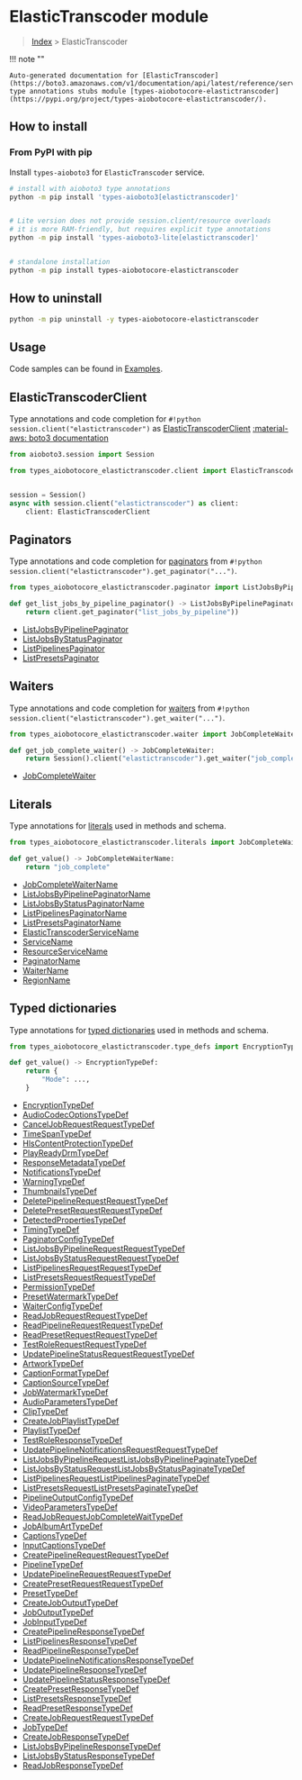 # ElasticTranscoder module

> [Index](../README.md) > ElasticTranscoder


!!! note ""

    Auto-generated documentation for [ElasticTranscoder](https://boto3.amazonaws.com/v1/documentation/api/latest/reference/services/elastictranscoder.html#ElasticTranscoder)
    type annotations stubs module [types-aiobotocore-elastictranscoder](https://pypi.org/project/types-aiobotocore-elastictranscoder/).

## How to install



### From PyPI with pip

Install `types-aioboto3` for `ElasticTranscoder` service.

```bash
# install with aioboto3 type annotations
python -m pip install 'types-aioboto3[elastictranscoder]'


# Lite version does not provide session.client/resource overloads
# it is more RAM-friendly, but requires explicit type annotations
python -m pip install 'types-aioboto3-lite[elastictranscoder]'


# standalone installation
python -m pip install types-aiobotocore-elastictranscoder
```



## How to uninstall

```bash
python -m pip uninstall -y types-aiobotocore-elastictranscoder
```

## Usage

Code samples can be found in [Examples](./usage.md).

## ElasticTranscoderClient

Type annotations and code completion for  `#!python session.client("elastictranscoder")` as [ElasticTranscoderClient](./client.md)
[:material-aws: boto3 documentation](https://boto3.amazonaws.com/v1/documentation/api/latest/reference/services/elastictranscoder.html#ElasticTranscoder.Client)

```python title="Usage example"
from aioboto3.session import Session

from types_aiobotocore_elastictranscoder.client import ElasticTranscoderClient


session = Session()
async with session.client("elastictranscoder") as client:
    client: ElasticTranscoderClient
```


## Paginators

Type annotations and code completion for
[paginators](./paginators.md)
from `#!python session.client("elastictranscoder").get_paginator("...")`.

```python title="Usage example"
from types_aiobotocore_elastictranscoder.paginator import ListJobsByPipelinePaginator

def get_list_jobs_by_pipeline_paginator() -> ListJobsByPipelinePaginator:
    return client.get_paginator("list_jobs_by_pipeline"))
```

- [ListJobsByPipelinePaginator](./paginators.md#listjobsbypipelinepaginator)
- [ListJobsByStatusPaginator](./paginators.md#listjobsbystatuspaginator)
- [ListPipelinesPaginator](./paginators.md#listpipelinespaginator)
- [ListPresetsPaginator](./paginators.md#listpresetspaginator)




## Waiters

Type annotations and code completion for
[waiters](./waiters.md)
from `#!python session.client("elastictranscoder").get_waiter("...")`.

```python title="Usage example"
from types_aiobotocore_elastictranscoder.waiter import JobCompleteWaiter

def get_job_complete_waiter() -> JobCompleteWaiter:
    return Session().client("elastictranscoder").get_waiter("job_complete")
```

- [JobCompleteWaiter](./waiters.md#jobcompletewaiter)






## Literals

Type annotations for [literals](./literals.md) used in methods and schema.

```python title="Usage example"
from types_aiobotocore_elastictranscoder.literals import JobCompleteWaiterName

def get_value() -> JobCompleteWaiterName:
    return "job_complete"
```

- [JobCompleteWaiterName](./literals.md#jobcompletewaitername)
- [ListJobsByPipelinePaginatorName](./literals.md#listjobsbypipelinepaginatorname)
- [ListJobsByStatusPaginatorName](./literals.md#listjobsbystatuspaginatorname)
- [ListPipelinesPaginatorName](./literals.md#listpipelinespaginatorname)
- [ListPresetsPaginatorName](./literals.md#listpresetspaginatorname)
- [ElasticTranscoderServiceName](./literals.md#elastictranscoderservicename)
- [ServiceName](./literals.md#servicename)
- [ResourceServiceName](./literals.md#resourceservicename)
- [PaginatorName](./literals.md#paginatorname)
- [WaiterName](./literals.md#waitername)
- [RegionName](./literals.md#regionname)




## Typed dictionaries

Type annotations for [typed dictionaries](./type_defs.md) used in methods and schema.

```python title="Usage example"
from types_aiobotocore_elastictranscoder.type_defs import EncryptionTypeDef

def get_value() -> EncryptionTypeDef:
    return {
        "Mode": ...,
    }
```

- [EncryptionTypeDef](./type_defs.md#encryptiontypedef)
- [AudioCodecOptionsTypeDef](./type_defs.md#audiocodecoptionstypedef)
- [CancelJobRequestRequestTypeDef](./type_defs.md#canceljobrequestrequesttypedef)
- [TimeSpanTypeDef](./type_defs.md#timespantypedef)
- [HlsContentProtectionTypeDef](./type_defs.md#hlscontentprotectiontypedef)
- [PlayReadyDrmTypeDef](./type_defs.md#playreadydrmtypedef)
- [ResponseMetadataTypeDef](./type_defs.md#responsemetadatatypedef)
- [NotificationsTypeDef](./type_defs.md#notificationstypedef)
- [WarningTypeDef](./type_defs.md#warningtypedef)
- [ThumbnailsTypeDef](./type_defs.md#thumbnailstypedef)
- [DeletePipelineRequestRequestTypeDef](./type_defs.md#deletepipelinerequestrequesttypedef)
- [DeletePresetRequestRequestTypeDef](./type_defs.md#deletepresetrequestrequesttypedef)
- [DetectedPropertiesTypeDef](./type_defs.md#detectedpropertiestypedef)
- [TimingTypeDef](./type_defs.md#timingtypedef)
- [PaginatorConfigTypeDef](./type_defs.md#paginatorconfigtypedef)
- [ListJobsByPipelineRequestRequestTypeDef](./type_defs.md#listjobsbypipelinerequestrequesttypedef)
- [ListJobsByStatusRequestRequestTypeDef](./type_defs.md#listjobsbystatusrequestrequesttypedef)
- [ListPipelinesRequestRequestTypeDef](./type_defs.md#listpipelinesrequestrequesttypedef)
- [ListPresetsRequestRequestTypeDef](./type_defs.md#listpresetsrequestrequesttypedef)
- [PermissionTypeDef](./type_defs.md#permissiontypedef)
- [PresetWatermarkTypeDef](./type_defs.md#presetwatermarktypedef)
- [WaiterConfigTypeDef](./type_defs.md#waiterconfigtypedef)
- [ReadJobRequestRequestTypeDef](./type_defs.md#readjobrequestrequesttypedef)
- [ReadPipelineRequestRequestTypeDef](./type_defs.md#readpipelinerequestrequesttypedef)
- [ReadPresetRequestRequestTypeDef](./type_defs.md#readpresetrequestrequesttypedef)
- [TestRoleRequestRequestTypeDef](./type_defs.md#testrolerequestrequesttypedef)
- [UpdatePipelineStatusRequestRequestTypeDef](./type_defs.md#updatepipelinestatusrequestrequesttypedef)
- [ArtworkTypeDef](./type_defs.md#artworktypedef)
- [CaptionFormatTypeDef](./type_defs.md#captionformattypedef)
- [CaptionSourceTypeDef](./type_defs.md#captionsourcetypedef)
- [JobWatermarkTypeDef](./type_defs.md#jobwatermarktypedef)
- [AudioParametersTypeDef](./type_defs.md#audioparameterstypedef)
- [ClipTypeDef](./type_defs.md#cliptypedef)
- [CreateJobPlaylistTypeDef](./type_defs.md#createjobplaylisttypedef)
- [PlaylistTypeDef](./type_defs.md#playlisttypedef)
- [TestRoleResponseTypeDef](./type_defs.md#testroleresponsetypedef)
- [UpdatePipelineNotificationsRequestRequestTypeDef](./type_defs.md#updatepipelinenotificationsrequestrequesttypedef)
- [ListJobsByPipelineRequestListJobsByPipelinePaginateTypeDef](./type_defs.md#listjobsbypipelinerequestlistjobsbypipelinepaginatetypedef)
- [ListJobsByStatusRequestListJobsByStatusPaginateTypeDef](./type_defs.md#listjobsbystatusrequestlistjobsbystatuspaginatetypedef)
- [ListPipelinesRequestListPipelinesPaginateTypeDef](./type_defs.md#listpipelinesrequestlistpipelinespaginatetypedef)
- [ListPresetsRequestListPresetsPaginateTypeDef](./type_defs.md#listpresetsrequestlistpresetspaginatetypedef)
- [PipelineOutputConfigTypeDef](./type_defs.md#pipelineoutputconfigtypedef)
- [VideoParametersTypeDef](./type_defs.md#videoparameterstypedef)
- [ReadJobRequestJobCompleteWaitTypeDef](./type_defs.md#readjobrequestjobcompletewaittypedef)
- [JobAlbumArtTypeDef](./type_defs.md#jobalbumarttypedef)
- [CaptionsTypeDef](./type_defs.md#captionstypedef)
- [InputCaptionsTypeDef](./type_defs.md#inputcaptionstypedef)
- [CreatePipelineRequestRequestTypeDef](./type_defs.md#createpipelinerequestrequesttypedef)
- [PipelineTypeDef](./type_defs.md#pipelinetypedef)
- [UpdatePipelineRequestRequestTypeDef](./type_defs.md#updatepipelinerequestrequesttypedef)
- [CreatePresetRequestRequestTypeDef](./type_defs.md#createpresetrequestrequesttypedef)
- [PresetTypeDef](./type_defs.md#presettypedef)
- [CreateJobOutputTypeDef](./type_defs.md#createjoboutputtypedef)
- [JobOutputTypeDef](./type_defs.md#joboutputtypedef)
- [JobInputTypeDef](./type_defs.md#jobinputtypedef)
- [CreatePipelineResponseTypeDef](./type_defs.md#createpipelineresponsetypedef)
- [ListPipelinesResponseTypeDef](./type_defs.md#listpipelinesresponsetypedef)
- [ReadPipelineResponseTypeDef](./type_defs.md#readpipelineresponsetypedef)
- [UpdatePipelineNotificationsResponseTypeDef](./type_defs.md#updatepipelinenotificationsresponsetypedef)
- [UpdatePipelineResponseTypeDef](./type_defs.md#updatepipelineresponsetypedef)
- [UpdatePipelineStatusResponseTypeDef](./type_defs.md#updatepipelinestatusresponsetypedef)
- [CreatePresetResponseTypeDef](./type_defs.md#createpresetresponsetypedef)
- [ListPresetsResponseTypeDef](./type_defs.md#listpresetsresponsetypedef)
- [ReadPresetResponseTypeDef](./type_defs.md#readpresetresponsetypedef)
- [CreateJobRequestRequestTypeDef](./type_defs.md#createjobrequestrequesttypedef)
- [JobTypeDef](./type_defs.md#jobtypedef)
- [CreateJobResponseTypeDef](./type_defs.md#createjobresponsetypedef)
- [ListJobsByPipelineResponseTypeDef](./type_defs.md#listjobsbypipelineresponsetypedef)
- [ListJobsByStatusResponseTypeDef](./type_defs.md#listjobsbystatusresponsetypedef)
- [ReadJobResponseTypeDef](./type_defs.md#readjobresponsetypedef)

